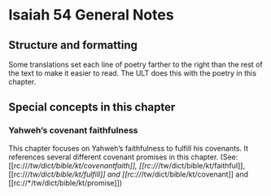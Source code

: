 # Isaiah 54 General Notes
## Structure and formatting

Some translations set each line of poetry farther to the right than the rest of the text to make it easier to read. The ULT does this with the poetry in this chapter.

## Special concepts in this chapter

### Yahweh’s covenant faithfulness
This chapter focuses on Yahweh’s faithfulness to fulfill his covenants. It references several different covenant promises in this chapter. (See: [[rc://*/tw/dict/bible/kt/covenantfaith]], [[rc://*/tw/dict/bible/kt/faithful]], [[rc://*/tw/dict/bible/kt/fulfill]] and [[rc://*/tw/dict/bible/kt/covenant]] and [[rc://*/tw/dict/bible/kt/promise]])